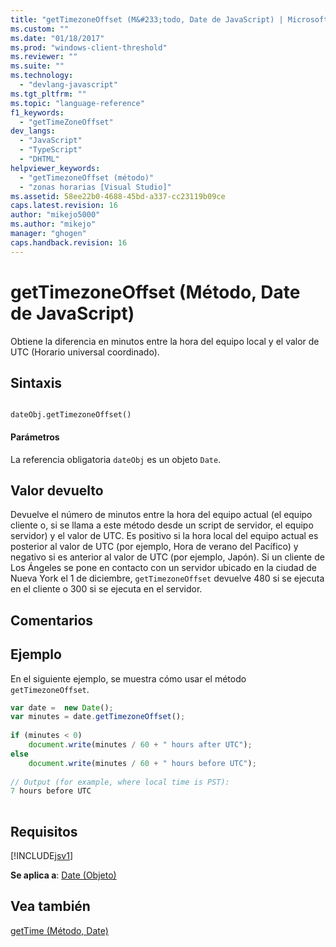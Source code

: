 ```yaml
---
title: "getTimezoneOffset (M&#233;todo, Date de JavaScript) | Microsoft Docs"
ms.custom: ""
ms.date: "01/18/2017"
ms.prod: "windows-client-threshold"
ms.reviewer: ""
ms.suite: ""
ms.technology: 
  - "devlang-javascript"
ms.tgt_pltfrm: ""
ms.topic: "language-reference"
f1_keywords: 
  - "getTimeZoneOffset"
dev_langs: 
  - "JavaScript"
  - "TypeScript"
  - "DHTML"
helpviewer_keywords: 
  - "getTimezoneOffset (método)"
  - "zonas horarias [Visual Studio]"
ms.assetid: 58ee22b0-4688-45bd-a337-cc23119b09ce
caps.latest.revision: 16
author: "mikejo5000"
ms.author: "mikejo"
manager: "ghogen"
caps.handback.revision: 16
---
```

# getTimezoneOffset (M&#233;todo, Date de JavaScript)
Obtiene la diferencia en minutos entre la hora del equipo local y el valor de UTC \(Horario universal coordinado\).  
  
## Sintaxis  
  
```  
  
dateObj.getTimezoneOffset()   
```  
  
#### Parámetros  
 La referencia obligatoria `dateObj` es un objeto `Date`.  
  
## Valor devuelto  
 Devuelve el número de minutos entre la hora del equipo actual \(el equipo cliente o, si se llama a este método desde un script de servidor, el equipo servidor\) y el valor de UTC.  Es positivo si la hora local del equipo actual es posterior al valor de UTC \(por ejemplo, Hora de verano del Pacífico\) y negativo si es anterior al valor de UTC \(por ejemplo, Japón\).  Si un cliente de Los Ángeles se pone en contacto con un servidor ubicado en la ciudad de Nueva York el 1 de diciembre, `getTimezoneOffset` devuelve 480 si se ejecuta en el cliente o 300 si se ejecuta en el servidor.  
  
## Comentarios  
  
## Ejemplo  
 En el siguiente ejemplo, se muestra cómo usar el método `getTimezoneOffset`.  
  
```javascript  
var date =  new Date();  
var minutes = date.getTimezoneOffset();  
  
if (minutes < 0)  
    document.write(minutes / 60 + " hours after UTC");  
else  
    document.write(minutes / 60 + " hours before UTC");  
  
// Output (for example, where local time is PST):   
7 hours before UTC  
  
```  
  
## Requisitos  
 [!INCLUDE[jsv1](../../javascript/misc/includes/jsv1-md.md)]  
  
 **Se aplica a**: [Date \(Objeto\)](../../javascript/reference/date-object-javascript.md)  
  
## Vea también  
 [getTime \(Método, Date\)](../../javascript/reference/gettime-method-date-javascript.md)